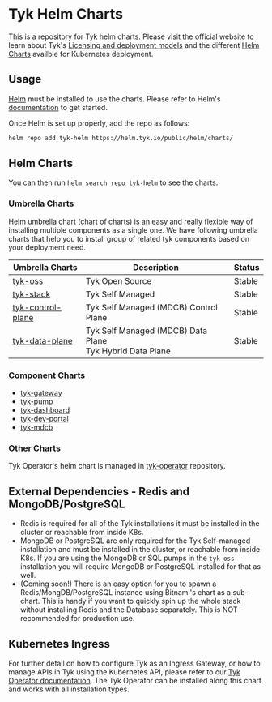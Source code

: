 # Tyk Helm Charts
This is a repository for Tyk helm charts. Please visit the official website to learn about Tyk's [Licensing and deployment models](https://tyk.io/docs/tyk-on-premises/licensing/) and the different [Helm Charts](https://tyk.io/docs/product-stack/tyk-charts/overview/) availble for Kubernetes deployment.

## Usage
[Helm](https://helm.sh/) must be installed to use the charts. Please refer to Helm's [documentation](https://helm.sh/docs/) to get started.

Once Helm is set up properly, add the repo as follows:

```bash
helm repo add tyk-helm https://helm.tyk.io/public/helm/charts/
```

## Helm Charts
You can then run `helm search repo tyk-helm` to see the charts.

### Umbrella Charts
Helm umbrella chart (chart of charts) is an easy and really flexible way of installing multiple components as a single one. We have following umbrella charts that help you to install group of related tyk components based on your deployment need.

| Umbrella Charts                          | Description                                                   | Status |
|------------------------------------------|---------------------------------------------------------------|--------|
| [tyk-oss](https://tyk.io/docs/product-stack/tyk-charts/tyk-oss-chart/)                     | Tyk Open Source                                               | Stable |
| [tyk-stack](https://tyk.io/docs/product-stack/tyk-charts/tyk-stack-chart/)                 | Tyk Self Managed                                              | Stable |
| [tyk-control-plane](https://tyk.io/docs/product-stack/tyk-charts/tyk-control-plane-chart/) | Tyk Self Managed (MDCB) Control Plane                         | Stable |
| [tyk-data-plane](https://tyk.io/docs/product-stack/tyk-charts/tyk-data-plane-chart/)       | Tyk Self Managed (MDCB) Data Plane <br> Tyk Hybrid Data Plane | Stable |

### Component Charts
* [tyk-gateway](./components/tyk-gateway)
* [tyk-pump](./components/tyk-pump)
* [tyk-dashboard](./components/tyk-dashboard)
* [tyk-dev-portal](./components/tyk-dev-portal)
* [tyk-mdcb](./components/tyk-mdcb)

### Other Charts
Tyk Operator's helm chart is managed in [tyk-operator](https://github.com/TykTechnologies/tyk-operator) repository.

## External Dependencies - Redis and MongoDB/PostgreSQL
- Redis is required for all of the Tyk installations it must be installed in the cluster or reachable from inside K8s.
- MongoDB or PostgreSQL are only required for the Tyk Self-managed installation and must be installed in the cluster, or reachable from inside K8s. If you are using the MongoDB or SQL pumps in the `tyk-oss` installation you will require MongoDB or PostgreSQL installed for that as well.
- (Coming soon!) There is an easy option for you to spawn a Redis/MongDB/PostgreSQL instance using Bitnami's chart as a sub-chart. This is handy if you want to quickly spin up the whole stack without installing Redis and the Database separately. This is NOT recommended for production use.

## Kubernetes Ingress
For further detail on how to configure Tyk as an Ingress Gateway, or how to manage APIs in Tyk using the Kubernetes API, please refer to our [Tyk Operator documentation](https://tyk.io/docs/tyk-operator/). The Tyk Operator can be installed along this chart and works with all installation types.
